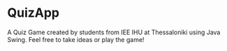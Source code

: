 # QuizApp
A Quiz Game created by students from IEE IHU at Thessaloniki using Java Swing. Feel free to take ideas or play the game!
